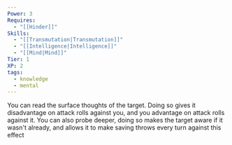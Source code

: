 ```yaml
---
Power: 3
Requires:
  - "[[Hinder]]"
Skills:
  - "[[Transmutation|Transmutation]]"
  - "[[Intelligence|Intelligence]]"
  - "[[Mind|Mind]]"
Tier: 1
XP: 2
tags:
  - knowledge
  - mental
---
```


You can read the surface thoughts of the target.  Doing so gives it disadvantage on attack rolls against you, and you advantage on attack rolls against it.  You can also probe deeper, doing so makes the target aware if it wasn't already, and allows it to make saving throws every turn against this effect